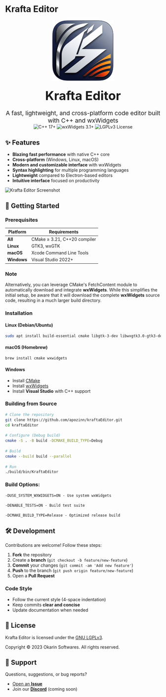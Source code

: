 # **Krafta Editor**  

<div align="center">
  <img width="200" src="https://raw.githubusercontent.com/apozinn/kraftaEditor/refs/heads/main/assets/kraftaEditor.png" alt="Krafta Editor Logo">
  
  <h1 style="font-size: 2.5rem; margin: 0.5em 0">Krafta Editor</h1>
  
  <p style="font-size: 1.2rem; max-width: 600px; margin: 0 auto">
    A fast, lightweight, and cross-platform code editor built with C++ and wxWidgets
  </p>
  
  <div>
    <img src="https://img.shields.io/badge/C++-17+-00599C?logo=cplusplus" alt="C++ 17+">
    <img src="https://img.shields.io/badge/wxWidgets-3.1+-0078D6?logo=windowsterminal" alt="wxWidgets 3.1+">
    <img src="https://img.shields.io/badge/License-LGPLv3-blue" alt="LGPLv3 License">
  </div>
</div>

## ✨ **Features**  

- **Blazing fast performance** with native C++ core  
- **Cross-platform** (Windows, Linux, macOS)  
- **Modern and customizable interface** with wxWidgets  
- **Syntax highlighting** for multiple programming languages  
- **Lightweight** compared to Electron-based editors  
- **Intuitive interface** focused on productivity  

![Krafta Editor Screenshot](https://i.imgur.com/cj3d00m.png)  

## 🚀 **Getting Started**  

### Prerequisites

| Platform       | Requirements |
|---------------|-------------|
| **All**       | CMake ≥ 3.21, C++20 compiler |
| **Linux**     | GTK3, wxGTK |
| **macOS**     | Xcode Command Line Tools |
| **Windows**   | Visual Studio 2022+ | 

### **Note**
Alternatively, you can leverage CMake's FetchContent module to automatically download and integrate **wxWidgets**. While this simplifies the initial setup, be aware that it will download the complete **wxWidgets** source code, resulting in a much larger build directory.

### **Installation**  

#### **Linux (Debian/Ubuntu)**  
```bash
sudo apt install build-essential cmake libgtk-3-dev libwxgtk3.0-gtk3-dev
```  

#### **macOS (Homebrew)**  
```bash
brew install cmake wxwidgets
```  

#### **Windows**  
- Install [CMake](https://cmake.org/download/)  
- Install [wxWidgets](https://www.wxwidgets.org/downloads/)  
- Install **Visual Studio** with C++ support  

### **Building from Source**  

```bash
# Clone the repository
git clone https://github.com/apozinn/kraftaEditor.git
cd kraftaEditor

# Configure (Debug build)
cmake -S . -B build -DCMAKE_BUILD_TYPE=Debug

# Build
cmake --build build --parallel

# Run
./build/bin/KraftaEditor
```  

### Build Options:

``` 
-DUSE_SYSTEM_WXWIDGETS=ON - Use system wxWidgets

-DENABLE_TESTS=ON - Build test suite

-DCMAKE_BUILD_TYPE=Release - Optimized release build
```  

## 🛠️ **Development**  

Contributions are welcome! Follow these steps:  

1. **Fork** the repository  
2. Create a **branch** (`git checkout -b feature/new-feature`)  
3. **Commit** your changes (`git commit -am 'Add new feature'`)  
4. **Push** to the branch (`git push origin feature/new-feature`)  
5. Open a **Pull Request**  

### **Code Style**  
- Follow the current style (4-space indentation)  
- Keep commits **clear and concise**  
- Update documentation when needed  

## 📜 **License**  

Krafta Editor is licensed under the [GNU LGPLv3](https://github.com/apozinn/kraftaEditor/blob/main/LICENSE).  

Copyright © 2023 Okarin Softwares. All rights reserved.  

## 🤝 **Support**  

Questions, suggestions, or bug reports?  
- [Open an **Issue**](https://github.com/apozinn/kraftaEditor/issues)  
- Join our [**Discord**](#) (coming soon)  